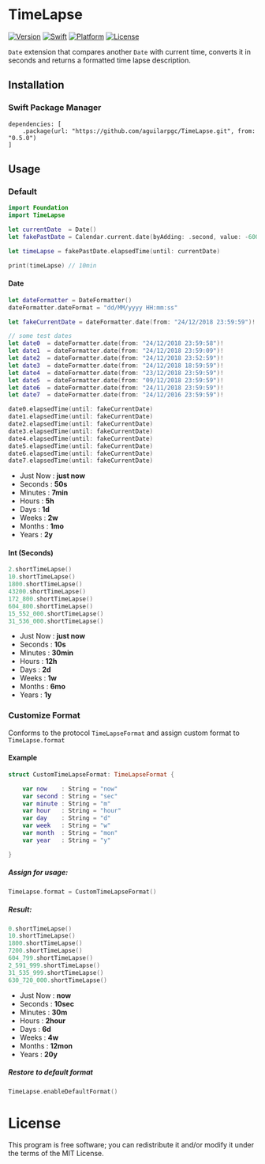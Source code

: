 # TimeLapse

[![Version](https://img.shields.io/github/tag/aguilarpgc/TimeLapse.svg?colorB=blue&label=release&style=flat)](https://github.com/aguilarpgc/TimeLapse/releases)
[![Swift](https://img.shields.io/badge/swift-5.0-orange.svg?style=flat)](https://developer.apple.com/swift/)
[![Platform](https://img.shields.io/badge/platform-ios%20%7C%20macos%20%7C%20tvos%20%7C%20watchos-lightgrey.svg)](https://developer.apple.com/swift/)
[![License](https://img.shields.io/badge/license-MIT-71787A.svg)](https://tldrlegal.com/license/mit-license)

`Date` extension that compares another `Date` with current time, converts it in seconds and returns a formatted time lapse description.

## Installation

### Swift Package Manager

```
dependencies: [
    .package(url: "https://github.com/aguilarpgc/TimeLapse.git", from: "0.5.0")
]
```

## Usage

### Default

``` Swift
import Foundation
import TimeLapse

let currentDate  = Date()
let fakePastDate = Calendar.current.date(byAdding: .second, value: -600, to: currentDate)! // 10 minutes ago

let timeLapse = fakePastDate.elapsedTime(until: currentDate)

print(timeLapse) // 10min
```

#### Date

``` Swift
let dateFormatter = DateFormatter()
dateFormatter.dateFormat = "dd/MM/yyyy HH:mm:ss"

let fakeCurrentDate = dateFormatter.date(from: "24/12/2018 23:59:59")!

// some test dates
let date0  = dateFormatter.date(from: "24/12/2018 23:59:58")!
let date1  = dateFormatter.date(from: "24/12/2018 23:59:09")!
let date2  = dateFormatter.date(from: "24/12/2018 23:52:59")!
let date3  = dateFormatter.date(from: "24/12/2018 18:59:59")!
let date4  = dateFormatter.date(from: "23/12/2018 23:59:59")!
let date5  = dateFormatter.date(from: "09/12/2018 23:59:59")!
let date6  = dateFormatter.date(from: "24/11/2018 23:59:59")!
let date7  = dateFormatter.date(from: "24/12/2016 23:59:59")!

date0.elapsedTime(until: fakeCurrentDate)
date1.elapsedTime(until: fakeCurrentDate)
date2.elapsedTime(until: fakeCurrentDate)
date3.elapsedTime(until: fakeCurrentDate)
date4.elapsedTime(until: fakeCurrentDate)
date5.elapsedTime(until: fakeCurrentDate)
date6.elapsedTime(until: fakeCurrentDate)
date7.elapsedTime(until: fakeCurrentDate)
```

* Just Now : **just now**
* Seconds  : **50s**
* Minutes  : **7min**
* Hours    : **5h**
* Days     : **1d**
* Weeks    : **2w**
* Months   : **1mo**
* Years    : **2y**

#### Int (Seconds)

``` Swift
2.shortTimeLapse()
10.shortTimeLapse()
1800.shortTimeLapse()
43200.shortTimeLapse()
172_800.shortTimeLapse()
604_800.shortTimeLapse()
15_552_000.shortTimeLapse()
31_536_000.shortTimeLapse()
```
* Just Now : **just now**
* Seconds  : **10s**
* Minutes  : **30min**
* Hours    : **12h**
* Days     : **2d**
* Weeks    : **1w**
* Months   : **6mo**
* Years    : **1y**

### Customize Format

Conforms to the protocol `TimeLapseFormat` and assign custom format to `TimeLapse.format`

#### Example

``` Swift
struct CustomTimeLapseFormat: TimeLapseFormat {

    var now    : String = "now"
    var second : String = "sec"
    var minute : String = "m"
    var hour   : String = "hour"
    var day    : String = "d"
    var week   : String = "w"
    var month  : String = "mon"
    var year   : String = "y"

}
```
##### Assign for usage:

``` Swift
TimeLapse.format = CustomTimeLapseFormat()
```

##### Result:

``` Swift
0.shortTimeLapse()
10.shortTimeLapse()
1800.shortTimeLapse()
7200.shortTimeLapse()
604_799.shortTimeLapse()
2_591_999.shortTimeLapse()
31_535_999.shortTimeLapse()
630_720_000.shortTimeLapse()
```

* Just Now : **now**
* Seconds  : **10sec**
* Minutes  : **30m**
* Hours    : **2hour**
* Days     : **6d**
* Weeks    : **4w**
* Months   : **12mon**
* Years    : **20y**

##### Restore to default format

``` Swift
TimeLapse.enableDefaultFormat()
```

# License

This program is free software; you can redistribute it and/or modify it under the terms of the MIT License.

